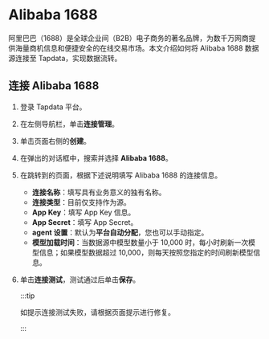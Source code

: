 # Alibaba 1688


阿里巴巴（1688）是全球企业间（B2B）电子商务的著名品牌，为数千万网商提供海量商机信息和便捷安全的在线交易市场。本文介绍如何将 Alibaba 1688 数据源连接至 Tapdata，实现数据流转。

## 连接 Alibaba 1688

1. 登录 Tapdata 平台。
2. 在左侧导航栏，单击**连接管理**。
3. 单击页面右侧的**创建**。
4. 在弹出的对话框中，搜索并选择 **Alibaba 1688**。
5. 在跳转到的页面，根据下述说明填写 Alibaba 1688 的连接信息。
    * **连接名称**：填写具有业务意义的独有名称。
    * **连接类型**：目前仅支持作为源。
    * **App Key**：填写 App Key 信息。
    * **App Secret**：填写 App Secret。
    * **agent 设置**：默认为**平台自动分配**，您也可以手动指定。
    * **模型加载时间**：当数据源中模型数量小于 10,000 时，每小时刷新一次模型信息；如果模型数据超过 10,000，则每天按照您指定的时间刷新模型信息。
6. 单击**连接测试**，测试通过后单击**保存**。

   :::tip

   如提示连接测试失败，请根据页面提示进行修复。

   :::